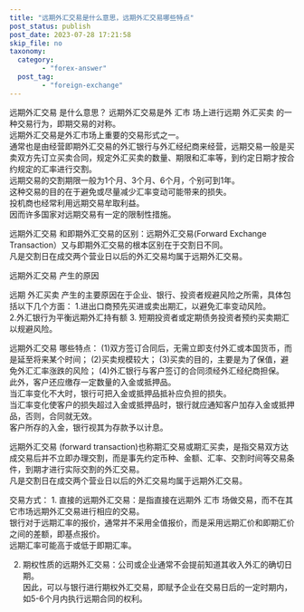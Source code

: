 ```yaml
---
title: "远期外汇交易是什么意思，远期外汇交易哪些特点"
post_status: publish
post_date: 2023-07-28 17:21:58
skip_file: no
taxonomy:
  category:
        - "forex-answer"
  post_tag:
        - "foreign-exchange"
---
```


远期外汇交易 是什么意思？ 远期外汇交易是外 汇市 场上进行远期 外汇买卖 的一种交易行为，即期交易的对称。  
远期外汇交易是外汇市场上重要的交易形式之一。  
通常也是由经营即期外汇交易的外汇银行与外汇经纪商来经营，远期交易一般是买卖双方先订立买卖合同，规定外汇买卖的数量、期限和汇率等，到约定日期才按合约规定的汇率进行交割。  
远期交易的交割期限一般为1个月、3个月、6个月，个别可到1年。  
这种交易的目的在于避免或尽量减少汇率变动可能带来的损失。  
投机商也经常利用远期交易牟取利益。  
因而许多国家对远期交易有一定的限制性措施。

远期外汇交易 和即期外汇交易的区别：远期外汇交易(Forward Exchange Transaction）又与即期外汇交易的根本区别在于交割日不同。  
凡是交割日在成交两个营业日以后的外汇交易均属于远期外汇交易。

远期外汇交易 产生的原因

远期 外汇买卖 产生的主要原因在于企业、银行、投资者规避风险之所需，具体包括以下几个方面： 1.进出口商预先买进或卖出期汇，以避免汇率变动风险。  
2.外汇银行为平衡远期外汇持有额 3. 短期投资者或定期债务投资者预约买卖期汇以规避风险。

远期外汇交易 哪些特点： (1)双方签订合同后，无需立即支付外汇或本国货币，而是延至将来某个时间； (2)买卖规模较大； (3)买卖的目的，主要是为了保值，避免外汇汇率涨跌的风险； (4)外汇银行与客户签订的合同须经外汇经纪商担保。  
此外，客户还应缴存一定数量的入金或抵押品。  
当汇率变化不大时，银行可把入金或抵押品抵补应负担的损失。  
当汇率变化使客户的损失超过入金或抵押品时，银行就应通知客户加存入金或抵押品，否则，合同就无效。  
客户所存的入金，银行视其为存款予以计息。

远期外汇交易 (forward transaction)也称期汇交易或期汇买卖，是指交易双方达成交易后并不立即办理交割，而是事先约定币种、金额、汇率、交割时间等交易条件，到期才进行实际交割的外汇交易。  
凡是交割日在成交两个营业日以后的外汇交易均属于远期外汇交易。

交易方式： 1. 直接的远期外汇交易：是指直接在远期外 汇市 场做交易，而不在其它市场远期外汇交易进行相应的交易。  
银行对于远期汇率的报价，通常并不采用全值报价，而是采用远期汇价和即期汇价之间的差额，即基点报价。  
远期汇率可能高于或低于即期汇率。

2. 期权性质的远期外汇交易：公司或企业通常不会提前知道其收入外汇的确切日期。  
    因此，可以与银行进行期权外汇交易，即赋予企业在交易日后的一定时期内，如5-6个月内执行远期合同的权利。
